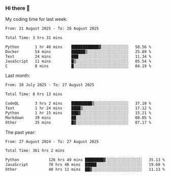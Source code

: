 ### Hi there 👋

My coding time for last week:

<!--START_SECTION:week-->

```txt
From: 21 August 2025 - To: 28 August 2025

Total Time: 3 hrs 31 mins

Python       1 hr 46 mins    ████████████▓░░░░░░░░░░░░   50.56 %
Docker       54 mins         ██████▒░░░░░░░░░░░░░░░░░░   25.89 %
Text         24 mins         ███░░░░░░░░░░░░░░░░░░░░░░   11.34 %
JavaScript   11 mins         █▒░░░░░░░░░░░░░░░░░░░░░░░   05.54 %
C            8 mins          █░░░░░░░░░░░░░░░░░░░░░░░░   04.19 %
```

<!--END_SECTION:week-->

Last month:

<!--START_SECTION:month-->

```txt
From: 28 July 2025 - To: 27 August 2025

Total Time: 8 hrs 13 mins

CodeQL       3 hrs 2 mins    █████████▒░░░░░░░░░░░░░░░   37.10 %
Text         1 hr 24 mins    ████▒░░░░░░░░░░░░░░░░░░░░   17.12 %
Python       1 hr 15 mins    ███▓░░░░░░░░░░░░░░░░░░░░░   15.21 %
Markdown     39 mins         ██░░░░░░░░░░░░░░░░░░░░░░░   08.05 %
Other        35 mins         █▓░░░░░░░░░░░░░░░░░░░░░░░   07.17 %
```

<!--END_SECTION:month-->

The past year:

<!--START_SECTION:year-->

```txt
From: 27 August 2024 - To: 27 August 2025

Total Time: 361 hrs 2 mins

Python             126 hrs 49 mins ████████▓░░░░░░░░░░░░░░░░   35.13 %
JavaScript         70 hrs 46 mins  █████░░░░░░░░░░░░░░░░░░░░   19.60 %
Other              40 hrs 11 mins  ██▓░░░░░░░░░░░░░░░░░░░░░░   11.13 %
```

<!--END_SECTION:year-->
